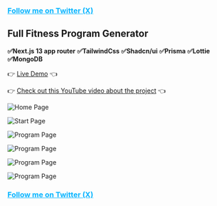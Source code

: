 <h3><a style="color:#08b5ff" href="https://x.com/souhail4dev">Follow me on Twitter (X)</a></h3>

## Full Fitness Program Generator

**✅Next.js 13 app router**
**✅TailwindCss**
**✅Shadcn/ui**
**✅Prisma**
**✅Lottie**
**✅MongoDB**

👉 [Live Demo](https://bestshape.fit) 👈

👉 [Check out this YouTube video about the project](https://youtu.be/XZBETa-s_mY) 👈

![Home Page](https://i.imgur.com/FZvpCtP.png)

![Start Page](https://i.imgur.com/u8d4VTH.png)

![Program Page](https://i.imgur.com/QfI6oNF.png)

![Program Page](https://i.imgur.com/yUrDzPb.png)

![Program Page](https://i.imgur.com/COQysan.png)

![Program Page](https://i.imgur.com/FVAxWg0.png)

<h3><a style="color:#08b5ff" href="https://x.com/souhail_dev">Follow me on Twitter (X)</a></h3>
